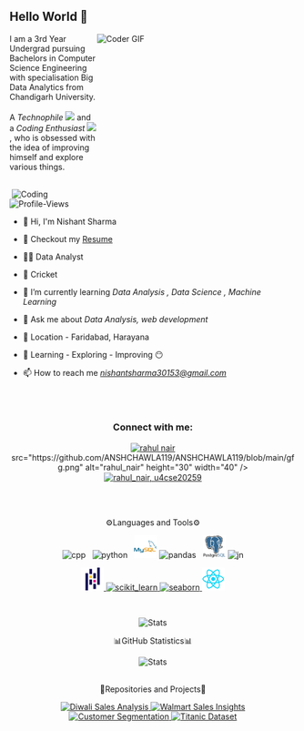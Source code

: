 ## Hello World :wave:

<!--
![](https://komarev.com/ghpvc/?username=rudrabarad&style=flat)
-->

<img align="right" alt="Coder GIF" height=250 width=350 src="https://thumbs.gfycat.com/EvilNextDevilfish-small.gif" />

I am a 3rd Year Undergrad pursuing Bachelors in Computer Science Engineering with specialisation Big Data Analytics from Chandigarh University. <br><br>
A *Technophile* <img src="https://github.com/rudrabarad/rudrabarad/blob/master/Assets/Developer.gif" width="30px"> and a *Coding Enthusiast* <img src="https://github.com/rudrabarad/rudrabarad/blob/master/Assets/Designer.gif" width="30px">, who is obsessed with the idea of improving himself and explore various things.



<!-- Coder GIF -->
<br>
<img align="right" alt="Coding" width="500" src="https://img.etimg.com/thumb/msid-84146083,width-1015,height-761,imgsize-638053,resizemode-8/prime/technology-and-startups/booting-up-developer-economy-how-tech-startups-are-helping-coders-build-and-test-software-faster.jpg">

<p align="left"> <img src="https://komarev.com/ghpvc/?username=ANSHCHAWLA119&label=Profile%20Views&color=blue&style=flat" alt="Profile-Views" /> </p>

<!-- About -->
<p>
  
- 👋 Hi, I'm Nishant Sharma

- 📝 Checkout my [Resume]()

- 👨‍💻 Data Analyst

- 🏏 Cricket

- 🌱 I’m currently learning *Data Analysis , Data Science , Machine Learning*

- 💬 Ask me about *Data Analysis, web development*
  
- 📍 Location - Faridabad, Harayana
  
- 🔭 Learning - Exploring - Improving 😶

- 📫 How to reach me *nishantsharma30153@gmail.com*
</p>
<br><br>

<h3 align="center">Connect with me:</h3>
<p align="center">
<a href="https://www.linkedin.com/in/nishant-sharma-12a150229/" target="blank"><img align="center" src="https://raw.githubusercontent.com/rahuldkjain/github-profile-readme-generator/master/src/images/icons/Social/linked-in-alt.svg" alt="rahul nair" height="30" width="40" /></a>
src="https://github.com/ANSHCHAWLA119/ANSHCHAWLA119/blob/main/gfg.png" alt="rahul_nair" height="30" width="40" /></a>
<a href="https://leetcode.com/anshchawla2003/" target="blank"><img align="center" src="https://raw.githubusercontent.com/rahuldkjain/github-profile-readme-generator/master/src/images/icons/Social/leet-code.svg" alt="rahul_nair, u4cse20259" height="30" width="40" /></a>
</p>

<br>
<br>

<!-- Languages and Tools -->
<p align="center">⚙Languages and Tools⚙</p>
<p align="center">
<img src="https://github.com/abrahamcalf/programming-languages-logos/blob/master/src/cpp/cpp_256x256.png" alt="cpp" width="50" height="50"/> &nbsp;
<img src="https://github.com/abrahamcalf/programming-languages-logos/blob/master/src/python/python_256x256.png" alt="python" width="50" height="50"/> &nbsp;
<img src="https://raw.githubusercontent.com/devicons/devicon/master/icons/mysql/mysql-original-wordmark.svg" alt="mysql" width="40" height="40"/> 
<img src="https://1000logos.net/wp-content/uploads/2022/08/Microsoft-Power-BI-Logo.png" alt="pandas" width="40" height="40"/> &nbsp;
<img src="https://raw.githubusercontent.com/devicons/devicon/master/icons/postgresql/postgresql-original-wordmark.svg" alt="postgresql" width="40" height="40"/>
<img src = "https://jupyter.org/assets/share.png" alt="jn" width="90" height="50"/>
<p align="center"> <a href="https://opencv.org/" target="_blank" rel="noreferrer"> <img src="https://raw.githubusercontent.com/devicons/devicon/2ae2a900d2f041da66e950e4d48052658d850630/icons/pandas/pandas-original.svg" alt="pandas" width="40" height="40"/> <img src="https://upload.wikimedia.org/wikipedia/commons/0/05/Scikit_learn_logo_small.svg" alt="scikit_learn" width="40" height="40"/> </a> <a href="https://seaborn.pydata.org/" target="_blank" rel="noreferrer"> <img src="https://seaborn.pydata.org/_images/logo-mark-lightbg.svg" alt="seaborn" width="40" height="40"/> </a>
  <a href="https://legacy.reactjs.org/docs/getting-started.html" target="_blank" rel="noreferrer"> <img src="https://github.com/ANSHCHAWLA119/ANSHCHAWLA119/blob/main/react.png" alt="seaborn" width="40" height="40"/> </a>
</p>
<br>



<!-- Top Languages -->
<p align="center"> <img src="https://github-readme-stats.vercel.app/api/top-langs?username=ANSHCHAWLA119&show_icons=true&locale=en&layout=donut&theme=tokyonight" alt="Stats"/>
</p>

    

<!-- GitHub Statistics -->
<p align="center">📊GitHub Statistics📊</p>

<!-- GitHub-Stats -->
<p align="Center">
<img src="https://github-readme-stats.vercel.app/api?username=ANSHCHAWLA119&show_icons=true&locale=en&theme=tokyonight" alt="Stats"/>
<br> <br>


<!-- Repositories and Projects -->
<p align="center">📖Repositories and Projects📖</p>
<p align="center">
<a href="https://github.com/ANSHCHAWLA119/Diwali-Sales-Analysis">
<img src="https://github-readme-stats.vercel.app/api/pin/?username=ANSHCHAWLA119&repo=Diwali-Sales-Analysis&theme=tokyonight" alt="Diwali Sales Analysis" />
</a>
<a href="https://github.com/ANSHCHAWLA119/Walmart-Sales-Insights">
<img src="https://github-readme-stats.vercel.app/api/pin/?username=ANSHCHAWLA119&repo=Walmart-Sales-Insights&theme=tokyonight" alt="Walmart Sales Insights" />
</a>
<a href="https://github.com/ANSHCHAWLA119/customer-segmentation">
<img src="https://github-readme-stats.vercel.app/api/pin/?username=ANSHCHAWLA119&repo=customer-segmentation&theme=tokyonight" alt="Customer Segmentation" />
</a>
<a href="https://github.com/ANSHCHAWLA119/TitanicDataset">
<img src="https://github-readme-stats.vercel.app/api/pin/?username=ANSHCHAWLA119&repo=TitanicDataset&theme=tokyonight" alt="Titanic Dataset" />
</a>
</p>
